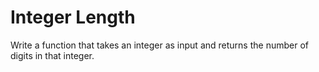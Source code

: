 # Integer Length

Write a function that takes an integer as input and returns the number of digits in that integer.